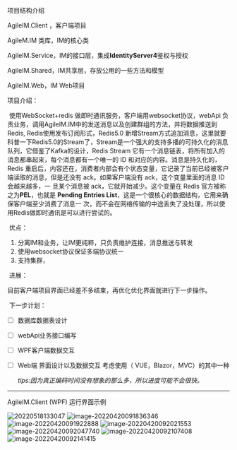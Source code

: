 项目结构介绍

AgileIM.Client ，客户端项目

AgileM.IM  类库，IM的核心类

AgileIM.Service，IM的接口层，集成**IdentityServer4**鉴权与授权

AgileIM.Shared，IM共享层，存放公用的一些方法和模型

AgileIM.Web，IM Web项目

项目介绍：

​	使用WebSocket+redis 做即时通讯服务，客户端用websocket协议，webApi 负责业务，调用AgileIM.IM中的发送消息以及创建群组的方法，并将数据推送到Redis, Redis使用发布订阅形式，Redis5.0 新增Stream方式追加消息，这里就要科普一下Redis5.0的Stream了，Stream是一个强大的支持多播的可持久化的消息队列，它借鉴了Kafka的设计，Redis Stream 它有一个消息链表，将所有加入的消息都串起来，每个消息都有一个唯一的 ID 和对应的内容。消息是持久化的，Redis 重启后，内容还在，消费者内部会有个状态变量，它记录了当前已经被客户端读取的消息，但是还没有 ack。如果客户端没有 ack，这个变量里面的消息 ID 会越来越多，一 旦某个消息被 ack，它就开始减少。这个变量在 Redis 官方被称之为**PEL**，也就是 **Pending Entries List**，这是一个很核心的数据结构，它用来确保客户端至少消费了消息一 次，而不会在网络传输的中途丢失了没处理，所以使用Redis做即时通讯是可以进行尝试的。

​	优点：

1. 分离IM和业务，让IM更纯粹，只负责维护连接，消息推送与转发
2. 使用websocket协议保证多端协议统一
3. 支持集群，

​    进展：

​	目前客户端项目界面已经差不多结束，再优化优化界面就进行下一步操作。

​    下一步计划：

- [ ] 数据库数据表设计

- [ ] webApi业务接口编写

- [ ] WPF客户端数据交互

- [ ] Web端 界面设计以及数据交互 考虑使用（ VUE，Blazor，MVC）的其中一种

  

  *tips:因为真正编码时间没有想象的那么多，所以进度可能不会很快。*

------

AgileIM.Client (WPF) 运行界面示例

![20220518133047](https://user-images.githubusercontent.com/56998197/168964109-115149d1-0296-4020-bea6-63ee217ffe16.png)
![image-20220420091836346](https://user-images.githubusercontent.com/56998197/164133004-dc707b16-7721-45b9-8f50-8bf00f45d3a0.png)
![image-20220420091922888](https://user-images.githubusercontent.com/56998197/164133013-f8d0433a-f06a-4528-a629-747b1d8c6cee.png)
![image-20220420092021553](https://user-images.githubusercontent.com/56998197/164133033-11d0222b-4f7d-4e03-9db7-065fb67e5124.png)
![image-20220420092047740](https://user-images.githubusercontent.com/56998197/164133041-7ef2bb56-09f7-4361-9ba2-3cfd6d9d7529.png)
![image-20220420092107408](https://user-images.githubusercontent.com/56998197/164133052-f9618e52-f7f2-4fac-b324-91a6b97669f7.png)
![image-20220420092141415](https://user-images.githubusercontent.com/56998197/164133064-53f8a9e5-f046-4d90-96e2-8f5d32921eba.png)


